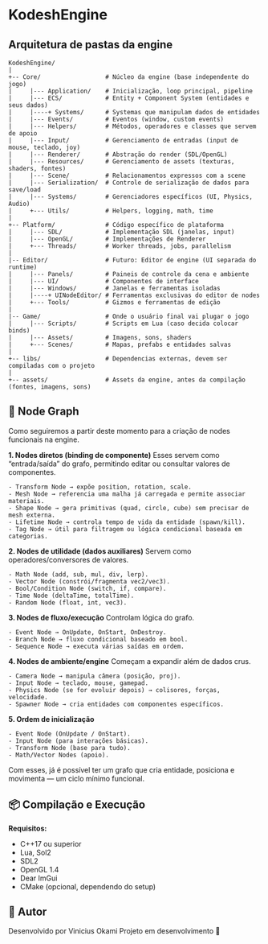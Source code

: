# KodeshEngine

## Arquitetura de pastas da engine
```
KodeshEngine/
|
+-- Core/                  # Núcleo da engine (base independente do jogo)
|     |--- Application/    # Inicialização, loop principal, pipeline
|     |--- ECS/            # Entity + Component System (entidades e seus dados)
|     |----+ Systems/      # Systemas que manipulam dados de entidades
|     |--- Events/         # Eventos (window, custom events)
|     |--- Helpers/        # Métodos, operadores e classes que servem de apoio
|     |--- Input/          # Gerenciamento de entradas (input de mouse, teclado, joy)
|     |--- Renderer/       # Abstração do render (SDL/OpenGL)
|     |--- Resources/      # Gerenciamento de assets (texturas, shaders, fontes)
|     |--- Scene/          # Relacionamentos expressos com a scene
|     |--- Serialization/  # Controle de serialização de dados para save/load
|     |--- Systems/        # Gerenciadores específicos (UI, Physics, Audio)
|     +--- Utils/          # Helpers, logging, math, time
|
+-- Platform/              # Código específico de plataforma
|     |--- SDL/            # Implementação SDL (janelas, input)
|     |--- OpenGL/         # Implementações de Renderer
|     +--- Threads/        # Worker threads, jobs, parallelism
|
|-- Editor/                # Futuro: Editor de engine (UI separada do runtime)
|     |--- Panels/         # Paineis de controle da cena e ambiente
|     |--- UI/             # Componentes de interface
|     |--- Windows/        # Janelas e ferramentas isoladas
|     |----+ UINodeEditor/ # Ferramentas exclusivas do editor de nodes
|     +--- Tools/          # Gizmos e ferramentas de edição
|
|-- Game/                  # Onde o usuário final vai plugar o jogo
|     |--- Scripts/        # Scripts em Lua (caso decida colocar binds)
|     |--- Assets/         # Imagens, sons, shaders
|     +--- Scenes/         # Mapas, prefabs e entidades salvas
|
+-- libs/                  # Dependencias externas, devem ser compiladas com o projeto
|
+-- assets/                # Assets da engine, antes da compilação (fontes, imagens, sons)
```

## 🔗 Node Graph

Como seguiremos a partir deste momento para a criação de nodes funcionais na engine.

**1. Nodes diretos (binding de componente)**
	Esses servem como “entrada/saída” do grafo, permitindo editar ou consultar valores de componentes.

	- Transform Node → expõe position, rotation, scale.
	- Mesh Node → referencia uma malha já carregada e permite associar materiais.
	- Shape Node → gera primitivas (quad, circle, cube) sem precisar de mesh externa.
	- Lifetime Node → controla tempo de vida da entidade (spawn/kill).
	- Tag Node → útil para filtragem ou lógica condicional baseada em categorias.

**2. Nodes de utilidade (dados auxiliares)**
	Servem como operadores/conversores de valores.
	
	- Math Node (add, sub, mul, div, lerp).
	- Vector Node (constrói/fragmenta vec2/vec3).
	- Bool/Condition Node (switch, if, compare).
	- Time Node (deltaTime, totalTime).
	- Random Node (float, int, vec3).

**3. Nodes de fluxo/execução**
	Controlam lógica do grafo.

	- Event Node → OnUpdate, OnStart, OnDestroy.
	- Branch Node → fluxo condicional baseado em bool.
	- Sequence Node → executa várias saídas em ordem.

**4. Nodes de ambiente/engine**
	Começam a expandir além de dados crus.

	- Camera Node → manipula câmera (posição, proj).
	- Input Node → teclado, mouse, gamepad.
	- Physics Node (se for evoluir depois) → colisores, forças, velocidade.
	- Spawner Node → cria entidades com componentes específicos.

**5. Ordem de inicialização**

	- Event Node (OnUpdate / OnStart).
	- Input Node (para interações básicas).
	- Transform Node (base para tudo).
	- Math/Vector Nodes (apoio).

Com esses, já é possível ter um grafo que cria entidade, posiciona e movimenta — um ciclo mínimo funcional.

## 📦 Compilação e Execução

**Requisitos:**
- C++17 ou superior
- Lua, Sol2
- SDL2
- OpenGL 1.4
- Dear ImGui
- CMake (opcional, dependendo do setup)

## 👤 Autor
Desenvolvido por Vinicius Okami
Projeto em desenvolvimento 🚧

